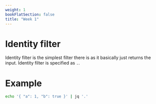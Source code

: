 ```yaml
---
weight: 1
bookFlatSection: false
title: "Week 1"
---
```


# Identity filter
Identity filter is the simplest filter there is as it basically just returns the input.
Identity filter is specified as `.`.

# Example
```bash
echo '{ "a": 1, "b": true }' | jq '.'
```
